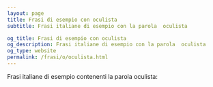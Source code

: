 ```yaml
---
layout: page
title: Frasi di esempio con oculista 
subtitle: Frasi italiane di esempio con la parola  oculista

og_title: Frasi di esempio con oculista 
og_description: Frasi italiane di esempio con la parola  oculista
og_type: website
permalink: /frasi/o/oculista.html
---
```


Frasi italiane di esempio contenenti la parola oculista:


